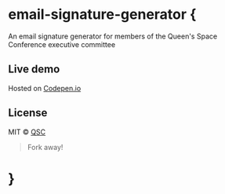 # email-signature-generator {

An email signature generator for members of the Queen's Space Conference executive committee

## Live demo

Hosted on [Codepen.io][1]

## License

MIT © [QSC](https://github.com/QSC)
> Fork away!

# }

[1]: http://codepen.io/zharley18/pen/jrBNzL
